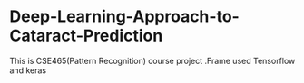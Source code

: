 # Deep-Learning-Approach-to-Cataract-Prediction
This is CSE465(Pattern Recognition) course project .Frame used Tensorflow and keras
